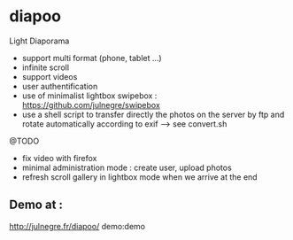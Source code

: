 diapoo
======

Light Diaporama

- support multi format (phone, tablet ...)
- infinite scroll
- support videos 
- user authentification
- use of minimalist lightbox swipebox : https://github.com/julnegre/swipebox
- use a shell script to transfer directly the photos on the server by ftp and rotate automatically according to exif
--> see convert.sh

@TODO 
- fix video with firefox
- minimal administration mode : create user, upload photos
- refresh scroll gallery in lightbox mode when we arrive at the end

Demo at :
--------
http://julnegre.fr/diapoo/
demo:demo
